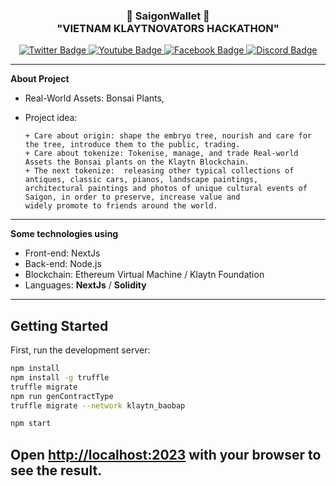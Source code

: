 <h3 align="center">👋   SaigonWallet   👋 <br/> "VIETNAM KLAYTNOVATORS HACKATHON" </h3>
<div id="badges" align="center">
  <a href="https://twitter.com/saigonwallet">
    <img src="https://img.shields.io/badge/Twitter-blue?style=for-the-badge&logo=twitter&logoColor=white" alt="Twitter Badge"/>
  </a>
  <a href="https://youtube.com/@saigonwallet">
    <img src="https://img.shields.io/badge/YouTube-red?style=for-the-badge&logo=youtube&logoColor=white" alt="Youtube Badge"/>
  </a>
  <a href="https://facebook.com/saigonwallet">
    <img src="https://img.shields.io/badge/Facebook-black?style=for-the-badge&logo=facebook&logoColor=white" alt="Facebook Badge"/>
  </a>
  <a href="https://discord.gg/SkgW57EMnM">
    <img src="https://img.shields.io/badge/Discord-blue?style=for-the-badge&logo=discord&logoColor=white" alt="Discord Badge"/>
  </a>
  <br/>
</div>

---
**About Project**
- Real-World Assets: Bonsai Plants,
- Project idea:
  
      + Care about origin: shape the embryo tree, nourish and care for the tree, introduce them to the public, trading.
      + Care about tokenize: Tokenise, manage, and trade Real-world Assets the Bonsai plants on the Klaytn Blockchain.
      + The next tokenize:  releasing other typical collections of antiques, classic cars, pianos, landscape paintings,
      architectural paintings and photos of unique cultural events of Saigon, in order to preserve, increase value and
      widely promote to friends around the world.

---
**Some technologies using**
 - Front-end: NextJs
 - Back-end: Node.js
 - Blockchain: Ethereum Virtual Machine / Klaytn Foundation
 - Languages: **NextJs** / **Solidity** 
---

## Getting Started

First, run the development server:

```bash
npm install
npm install -g truffle
truffle migrate
npm run genContractType
truffle migrate --network klaytn_baobap

npm start

```

Open [http://localhost:2023](http://localhost:2023) with your browser to see the result.
-----------------------
